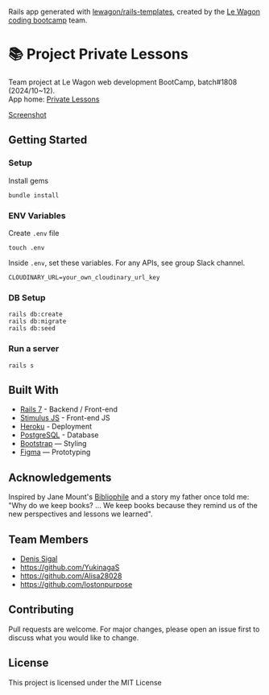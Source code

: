 Rails app generated with [lewagon/rails-templates](https://github.com/lewagon/rails-templates), created by the [Le Wagon coding bootcamp](https://www.lewagon.com) team.

# 📚 Project Private Lessons

Team project at Le Wagon web development BootCamp, batch#1808 (2024/10~12).
<br>
App home: [Private Lessons](https://private-lessons-993d7398cc84.herokuapp.com/)

[Screenshot](https://res.cloudinary.com/dtk9adhb1/image/upload/v1733728367/Private_Lessons_mobile_view_pvfire.png/)

## Getting Started
### Setup

Install gems
```
bundle install
```

### ENV Variables
Create `.env` file
```
touch .env
```
Inside `.env`, set these variables. For any APIs, see group Slack channel.
```
CLOUDINARY_URL=your_own_cloudinary_url_key
```

### DB Setup
```
rails db:create
rails db:migrate
rails db:seed
```

### Run a server
```
rails s
```

## Built With
- [Rails 7](https://guides.rubyonrails.org/) - Backend / Front-end
- [Stimulus JS](https://stimulus.hotwired.dev/) - Front-end JS
- [Heroku](https://heroku.com/) - Deployment
- [PostgreSQL](https://www.postgresql.org/) - Database
- [Bootstrap](https://getbootstrap.com/) — Styling
- [Figma](https://www.figma.com) — Prototyping

## Acknowledgements
Inspired by Jane Mount's [Bibliophile](https://www.amazon.com/Bibliophile-Illustrated-Miscellany-Jane-Mount/dp/1452167230) and a story my father once told me: "Why do we keep books? ... We keep books because they remind us of the new perspectives and lessons we learned".

## Team Members
- [Denis Sigal](https://www.linkedin.com/in/denissigal/)
- https://github.com/YukinagaS
- https://github.com/Alisa28028
- https://github.com/lostonpurpose

## Contributing
Pull requests are welcome. For major changes, please open an issue first to discuss what you would like to change.

## License
This project is licensed under the MIT License
